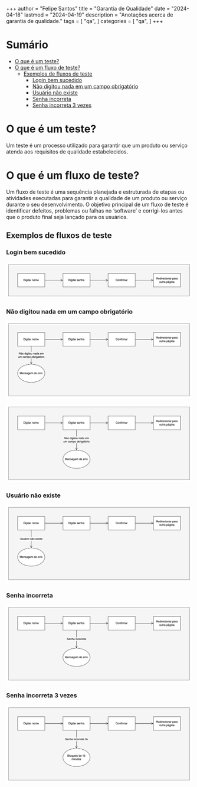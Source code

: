 +++
author = "Felipe Santos"
title = "Garantia de Qualidade"
date = "2024-04-18"
lastmod = "2024-04-19"
description = "Anotações acerca de garantia de qualidade."
tags = [
"qa",
]
categories = [
"qa",
]
+++

# Sumário

- [O que é um teste?](#o-que-é-um-teste)
- [O que é um fluxo de teste?](#o-que-é-um-fluxo-de-teste)
  - [Exemplos de fluxos de teste](#exemplos-de-fluxos-de-teste)
    - [Login bem sucedido](#login-bem-sucedido)
    - [Não digitou nada em um campo obrigatório](#não-digitou-nada-em-um-campo-obrigatório)
    - [Usuário não existe](#usuário-não-existe)
    - [Senha incorreta](#senha-incorreta)
    - [Senha incorreta 3 vezes](#senha-incorreta-3-vezes)

# O que é um teste?

Um teste é um processo utilizado para garantir que um produto ou serviço atenda aos requisitos de qualidade estabelecidos.

# O que é um fluxo de teste?

Um fluxo de teste é uma sequência planejada e estruturada de etapas ou atividades executadas para garantir a qualidade de um produto ou serviço durante o seu desenvolvimento. O objetivo principal de um fluxo de teste é identificar defeitos, problemas ou falhas no ‘software’ e corrigi-los antes que o produto final seja lançado para os usuários.

## Exemplos de fluxos de teste

### Login bem sucedido

![Figura 1](figura-1.png)

### Não digitou nada em um campo obrigatório

![Figura 2](figura-2.png)

![Figura 3](figura-3.png)

### Usuário não existe

![Figura 4](figura-4.png)

### Senha incorreta

![Figura 5](figura-5.png)

### Senha incorreta 3 vezes

![Figura 6](figura-6.png)
